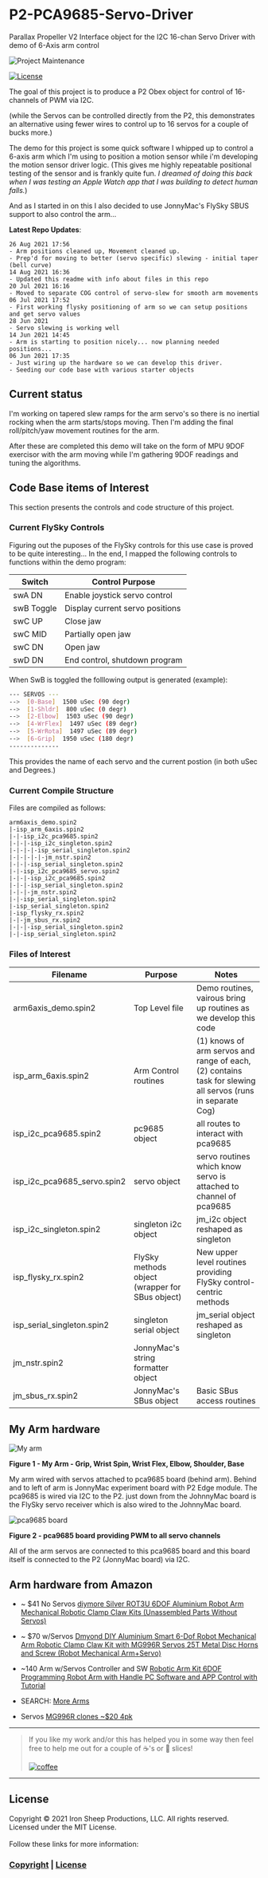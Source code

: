 # P2-PCA9685-Servo-Driver

Parallax Propeller V2 Interface object for the I2C 16-chan Servo Driver with demo of 6-Axis arm control

![Project Maintenance][maintenance-shield]

[![License][license-shield]](LICENSE) 

The goal of this project is to produce a P2 Obex object for control of 16-channels of PWM via I2C.

(while the Servos can be controlled directly from the P2, this demonstrates an alternative using fewer wires to control up to 16 servos for a couple of bucks more.)

The demo for this project is some quick software I whipped up to control a 6-axis arm which I'm using to position a motion sensor while i'm developing the motion sensor driver logic.  (This gives me highly repeatable positional testing of the sensor and is frankly quite fun.  *I dreamed of doing this back when I was testing an Apple Watch app that I was building to detect human falls.*)

And as I started in on this I also decided to use JonnyMac's FlySky SBUS support to also control the arm...


**Latest Repo Updates**:

```
26 Aug 2021 17:56
- Arm positions cleaned up, Movement cleaned up.
- Prep'd for moving to better (servo specific) slewing - initial taper (bell curve)
14 Aug 2021 16:36
- Updated this readme with info about files in this repo
20 Jul 2021 16:16
- Moved to separate COG control of servo-slew for smooth arm movements
06 Jul 2021 17:52
- First working flysky positioning of arm so we can setup positions and get servo values
28 Jun 2021 
- Servo slewing is working well
14 Jun 2021 14:45
- Arm is starting to position nicely... now planning needed positions...
06 Jun 2021 17:35
- Just wiring up the hardware so we can develop this driver. 
- Seeding our code base with various starter objects
```

## Current status

I'm working on tapered slew ramps for the arm servo's so there is no inertial rocking when the arm starts/stops moving.  Then I'm adding the final roll/pitch/yaw movement routines for the arm.

After these are completed this demo will take on the form of MPU 9DOF exercisor with the arm moving while I'm gathering 9DOF readings and tuning the algorithms.

## Code Base items of Interest

This section presents the controls and code structure of this project.

### Current FlySky Controls

Figuring out the puposes of the FlySky controls for this use case is proved to be quite interesting...  In the end, I mapped the following controls to functions within the demo program:

Switch | Control Purpose |
--- | ---- |
swA DN | Enable joystick servo control|
swB Toggle  | Display current servo positions
swC UP | Close jaw
swC MID | Partially open jaw
swC DN | Open jaw
swD DN | End control, shutdown program

When SwB is toggled the folllowing output is generated (example):

```bash
--- SERVOS ---
-->  [0-Base]  1500 uSec (90 degr)
-->  [1-Shldr]  800 uSec (0 degr)
-->  [2-Elbow]  1503 uSec (90 degr)
-->  [4-WrFlex]  1497 uSec (89 degr)
-->  [5-WrRota]  1497 uSec (89 degr)
-->  [6-Grip]  1950 uSec (180 degr)
--------------
```

This provides the name of each servo and the current postion (in both uSec and Degrees.)


### Current Compile Structure

Files are compiled as follows:

```
arm6axis_demo.spin2
|-isp_arm_6axis.spin2
|-|-isp_i2c_pca9685.spin2
|-|-|-isp_i2c_singleton.spin2
|-|-|-|-isp_serial_singleton.spin2
|-|-|-|-|-jm_nstr.spin2
|-|-|-isp_serial_singleton.spin2
|-|-isp_i2c_pca9685_servo.spin2
|-|-|-isp_i2c_pca9685.spin2
|-|-|-isp_serial_singleton.spin2
|-|-|-jm_nstr.spin2
|-|-isp_serial_singleton.spin2
|-isp_serial_singleton.spin2
|-isp_flysky_rx.spin2
|-|-jm_sbus_rx.spin2
|-|-|-isp_serial_singleton.spin2
|-|-isp_serial_singleton.spin2
```

### Files of Interest

Filename | Purpose | Notes
----- | ----- | -----
arm6axis_demo.spin2 | Top Level file | Demo routines, vairous bring up routines as we develop this code
isp\_arm_6axis.spin2 | Arm Control routines | (1) knows of arm servos and range of each, (2) contains task for slewing all servos (runs in separate Cog)
isp\_i2c_pca9685.spin2 | pc9685 object | all routes to interact with pca9685
isp\_i2c\_pca9685_servo.spin2 | servo object | servo routines which know servo is attached to channel of pca9685
isp\_i2c_singleton.spin2 | singleton i2c object | jm_i2c object reshaped as singleton
isp\_flysky_rx.spin2 | FlySky methods object (wrapper for SBus object) | New upper level routines providing FlySky control-centric methods
isp\_serial_singleton.spin2 | singleton serial object | jm_serial object reshaped as singleton
jm_nstr.spin2 | JonnyMac's string formatter object | 
jm\_sbus_rx.spin2 | JonnyMac's SBus object | Basic SBus access routines


## My Arm hardware

![My arm](images/arm-6-axis.jpg)

**Figure 1 - My Arm - Grip, Wrist Spin, Wrist Flex, Elbow, Shoulder, Base**

My arm wired with servos attached to pca9685 board (behind arm). Behind and to left of arm is JonnyMac experiment board with P2 Edge module. The pca9685 is wired via I2C to the P2. just down from the JohnnyMac board is the FlySky servo receiver which is also wired to the JohnnyMac board.

![pca9685 board](images/pca9685brd.jpg)

**Figure 2 - pca9685 board providing PWM to all servo channels**

All of the arm servos are connected to this pca9685 board and this board itself is connected to the P2 (JonnyMac board) via I2C.

## Arm hardware from Amazon

- ~ $41 No Servos [diymore Silver ROT3U 6DOF Aluminium Robot Arm Mechanical Robotic Clamp Claw Kits (Unassembled Parts Without Servos)](https://www.amazon.com/diymore-Aluminium-Mechanical-Robotic-Arduino/dp/B01LW0LUPT)
- ~ $70 w/Servos [Dmyond DIY Aluminium Smart 6-Dof Robot Mechanical Arm Robotic Clamp Claw Kit with MG996R Servos 25T Metal Disc Horns and Screw (Robot Mechanical Arm+Servo)](https://www.amazon.com/Dmyond-Aluminium-Mechanical-MEGA2560-Learning/dp/B07XJM1P21)
- ~140 Arm w/Servos Controller and SW [Robotic Arm Kit 6DOF Programming Robot Arm with Handle PC Software and APP Control with Tutorial](https://www.amazon.com/LewanSoul-Robotic-Arduino-Software-Tutorial/dp/B074T6DPKX)

- SEARCH: [More Arms](https://www.amazon.com/s?k=6dof+servo+arm&ref=nb_sb_noss)

- Servos [MG996R clones ~$20 4pk](https://www.amazon.com/4-Pack-MG996R-Torque-Digital-Helicopter/dp/B07MFK266B)

---

> If you like my work and/or this has helped you in some way then feel free to help me out for a couple of :coffee:'s or :pizza: slices! 
> 
> [![coffee](https://www.buymeacoffee.com/assets/img/custom_images/black_img.png)](https://www.buymeacoffee.com/ironsheep)

---

## License

Copyright © 2021 Iron Sheep Productions, LLC. All rights reserved.<br />
Licensed under the MIT License. <br>
<br>
Follow these links for more information:

### [Copyright](copyright) | [License](LICENSE)



[maintenance-shield]: https://img.shields.io/badge/maintainer-stephen%40ironsheep%2ebiz-blue.svg?style=for-the-badge


[license-shield]: https://camo.githubusercontent.com/bc04f96d911ea5f6e3b00e44fc0731ea74c8e1e9/68747470733a2f2f696d672e736869656c64732e696f2f6769746875622f6c6963656e73652f69616e74726963682f746578742d646976696465722d726f772e7376673f7374796c653d666f722d7468652d6261646765
